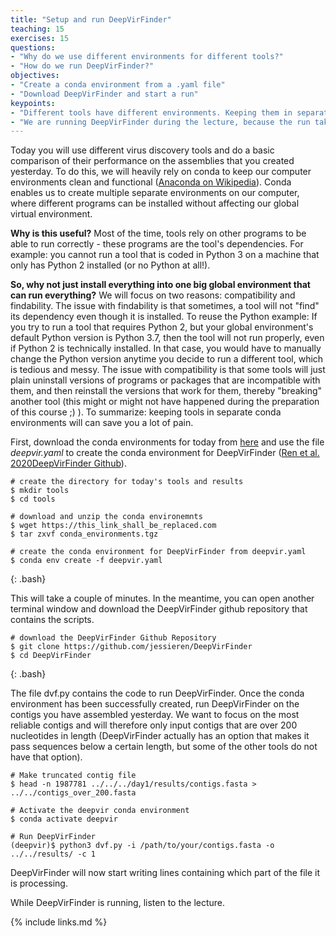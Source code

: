 ```yaml
---
title: "Setup and run DeepVirFinder"
teaching: 15
exercises: 15
questions: 
- "Why do we use different environments for different tools?"
- "How do we run DeepVirFinder?" 
objectives:
- "Create a conda environment from a .yaml file"
- "Download DeepVirFinder and start a run"
keypoints:
- "Different tools have different environments. Keeping them in separate environments makes runs reproducible and prevents a variety of problems."
- "We are running DeepVirFinder during the lecture, because the run takes ~50 minutes."
---
```


Today you will use different virus discovery tools and do a basic comparison of their performance on the assemblies that you created yesterday. To do this, we will heavily rely on conda to keep our computer environments clean and functional ([Anaconda on Wikipedia](https://anaconda.org/)). Conda enables us to create multiple separate environments on our computer, where different programs can be installed without affecting our global virtual environment. 

**Why is this useful?** Most of the time, tools rely on other programs to be able to run correctly - these programs are the tool's dependencies. For example: you cannot run a tool that is coded in Python 3 on a machine that only has Python 2 installed (or no Python at all!). 

**So, why not just install everything into one big global environment that can run everything?** We will focus on two reasons: compatibility and findability. The issue with findability is that sometimes, a tool will not "find" its dependency even though it is installed. To reuse the Python example: If you try to run a tool that requires Python 2, but your global environment's default Python version is Python 3.7, then the tool will not run properly, even if Python 2 is technically installed. In that case, you would have to manually change the Python version anytime you decide to run a different tool, which is tedious and messy. The issue with compatibility is that some tools will just plain uninstall versions of programs or packages that are incompatible with them, and then reinstall the versions that work for them, thereby "breaking" another tool (this might or might not have happened during the preparation of this course ;) ). To summarize: keeping tools in separate conda environments will can save you a lot of pain.

First, download the conda environments for today from [here](https://this_link_shall_be_replaced.com) and use the file *deepvir.yaml* to create the conda environment for DeepVirFinder ([Ren et al. 2020](https://link.springer.com/article/10.1007/s40484-019-0187-4)[DeepVirFinder Github](https://github.com/jessieren/DeepVirFinder)).

~~~
# create the directory for today's tools and results
$ mkdir tools
$ cd tools

# download and unzip the conda environemnts
$ wget https://this_link_shall_be_replaced.com
$ tar zxvf conda_environments.tgz

# create the conda environment for DeepVirFinder from deepvir.yaml
$ conda env create -f deepvir.yaml
~~~
{: .bash}


This will take a couple of minutes. In the meantime, you can open another terminal window and download the DeepVirFinder github repository that contains the scripts.

~~~
# download the DeepVirFinder Github Repository
$ git clone https://github.com/jessieren/DeepVirFinder
$ cd DeepVirFinder
~~~
{: .bash}

The file dvf.py contains the code to run DeepVirFinder. Once the conda environment has been successfully created, run DeepVirFinder on the contigs you have assembled yesterday. We want to focus on the most reliable contigs and will therefore only input contigs that are over 200 nucleotides in length (DeepVirFinder actually has an option that makes it pass sequences below a certain length, but some of the other tools do not have that option).

~~~
# Make truncated contig file
$ head -n 1987781 ../../../day1/results/contigs.fasta > ../../contigs_over_200.fasta

# Activate the deepvir conda environment
$ conda activate deepvir

# Run DeepVirFinder
(deepvir)$ python3 dvf.py -i /path/to/your/contigs.fasta -o ../../results/ -c 1
~~~

DeepVirFinder will now start writing lines containing which part of the file it is processing.

While DeepVirFinder is running, listen to the lecture.


{% include links.md %}
